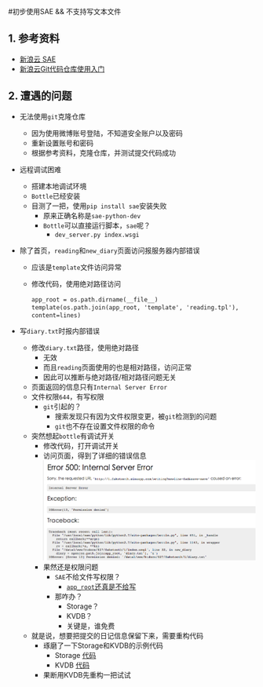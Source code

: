 #初步使用SAE && 不支持写文本文件

## 1. 参考资料
* [新浪云 SAE](http://www.sinacloud.com/doc/sae/index.html)
* [新浪云Git代码仓库使用入门](http://bookshadow.com/weblog/2015/09/10/sae-git-introduction/)


## 2. 遭遇的问题
* 无法使用`git`克隆仓库
	* 因为使用微博账号登陆，不知道安全账户以及密码
	* 重新设置账号和密码
	* 根据参考资料，克隆仓库，并测试提交代码成功

* 远程调试困难
	* 搭建本地调试环境
	* `Bottle`已经安装
	* 目测了一把，使用`pip install sae`安装失败
		* 原来正确名称是`sae-python-dev`	
		* `Bottle`可以直接运行脚本，`sae`呢？
			* `dev_server.py index.wsgi`
* 除了首页，`reading`和`new_diary`页面访问报服务器内部错误
	* 应该是`template`文件访问异常
	* 修改代码，使用绝对路径访问

		```
		app_root = os.path.dirname(__file__) 
		template(os.path.join(app_root, 'template', 'reading.tpl'), content=lines)
		```

* 写`diary.txt`时报内部错误
	* 修改`diary.txt`路径，使用绝对路径
		* 无效
		* 而且`reading`页面使用的也是相对路径，访问正常
		* 因此可以推断与绝对路径/相对路径问题无关
	* 页面返回的信息只有`Internal Server Error`
	* 文件权限`644`，有写权限
		* `git`引起的？
			* 搜索发现只有因为文件权限变更，被`git`检测到的问题
			* `git`也不存在设置文件权限的命令
	* 突然想起`bottle`有调试开关
		* 修改代码，打开调试开关
		* 访问页面，得到了详细的错误信息
![permission-denied.png](./permission-denied.png)
		* 果然还是权限问题
			* `SAE`不给文件写权限？
				* [`app_root`还真是不给写](http://www.douban.com/group/topic/23810299/)
			* 那咋办？
				* Storage？
				* KVDB？
				* 关键是，谁免费
	* 就是说，想要把提交的日记信息保留下来，需要重构代码
		* 琢磨了一下Storage和KVDB的示例代码
			* Storage [代码](http://www.sinacloud.com/doc/sae/python/storage.html#id5)
			* KVDB [代码](http://www.sinacloud.com/doc/sae/python/kvdb.html#id4)
		* 果断用KVDB先重构一把试试
